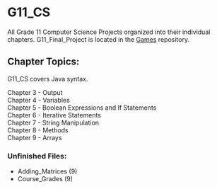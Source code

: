 # G11_CS
All Grade 11 Computer Science Projects organized into their individual chapters. G11_Final_Project is located in the [Games](https://github.com/forrestywang/Games) repository.

## Chapter Topics:
G11_CS covers Java syntax.

  Chapter 3 - Output  
  Chapter 4 - Variables  
  Chapter 5 - Boolean Expressions and If Statements  
  Chapter 6 - Iterative Statements  
  Chapter 7 - String Manipulation  
  Chapter 8 - Methods  
  Chapter 9 - Arrays  

### Unfinished Files:
- Adding_Matrices (9)
- Course_Grades (9)
